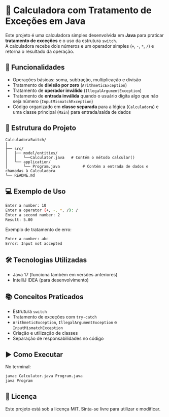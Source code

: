 # 🧮 Calculadora com Tratamento de Exceções em Java

Este projeto é uma calculadora simples desenvolvida em **Java** para praticar **tratamento de exceções** e o uso da estrutura `switch`.  
A calculadora recebe dois números e um operador simples (`+`, `-`, `*`, `/`) e retorna o resultado da operação.

## 🚀 Funcionalidades
- Operações básicas: soma, subtração, multiplicação e divisão
- Tratamento de **divisão por zero** (`ArithmeticException`)
- Tratamento de **operador inválido** (`IllegalArgumentException`)
- Tratamento de **entrada inválida** quando o usuário digita algo que não seja número (`InputMismatchException`)
- Código organizado em **classe separada** para a lógica (`Calculadora`) e uma classe principal (`Main`) para entrada/saída de dados

## 📂 Estrutura do Projeto
```
CalculadoraSwitch/
│
├── src/
│   ├── model/entities/
│   │   └──Calculator.java   # Contém o método calcular()
│   └── application/
│       └── Program.java          # Contém a entrada de dados e chamadas à Calculadora
└── README.md
```

## 💻 Exemplo de Uso
```bash
Enter a number: 10
Enter a operator (+, -, *, /): /
Enter a second number: 2
Result: 5.00
```

Exemplo de tratamento de erro:
```bash
Enter a number: abc
Error: Input not accepted
```

## 🛠 Tecnologias Utilizadas
- Java 17 (funciona também em versões anteriores)
- IntelliJ IDEA (para desenvolvimento)

## 📚 Conceitos Praticados
- Estrutura `switch`
- Tratamento de exceções com `try-catch`
- `ArithmeticException`, `IllegalArgumentException` e `InputMismatchException`
- Criação e utilização de classes
- Separação de responsabilidades no código

## ▶️ Como Executar
No terminal:
```bash
javac Calculator.java Program.java
java Program
```

## 📜 Licença
Este projeto está sob a licença MIT. Sinta-se livre para utilizar e modificar.
